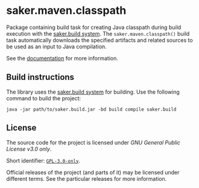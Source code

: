 # saker.maven.classpath

Package containing build task for creating Java classpath during build execution with the [saker.build system](https://saker.build). The `saker.maven.classpath()` build task automatically downloads the specified artifacts and related sources to be used as an input to Java compilation.

See the [documentation](https://saker.build/saker.maven.classpath/doc/) for more information.

## Build instructions

The library uses the [saker.build system](https://saker.build) for building. Use the following command to build the project:

```
java -jar path/to/saker.build.jar -bd build compile saker.build
```

## License

The source code for the project is licensed under *GNU General Public License v3.0 only*.

Short identifier: [`GPL-3.0-only`](https://spdx.org/licenses/GPL-3.0-only.html).

Official releases of the project (and parts of it) may be licensed under different terms. See the particular releases for more information.
